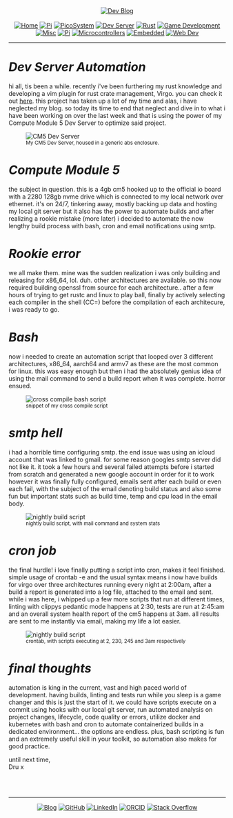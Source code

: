 <!-- Header -->
<link rel="stylesheet" href="../../assets/css/style.css"/>
<div align="center">    
  <a href="../"><img alt="Dev Blog" src="https://img.shields.io/badge/-Developer%20Blog-FE7A16?&logo=git&logoColor=white"></a><br><br></div> 

<div align="center"><a href="../"><img alt="Home" src="https://img.shields.io/badge/-Home-151515?&logo=Arduino&logoColor=C51A4A"></a> <a href="../development"><img alt="Pi" src="https://img.shields.io/badge/-Development-151515?&logo=git&logoColor=C51A4A"></a> <a href="../picosystem"><img alt="PicoSystem" src="https://img.shields.io/badge/-PicoSystem-151515?&logo=raspberrypi&logoColor=C51A4A"></a> <a href="../devserver"><img alt="Dev Server" src="https://img.shields.io/badge/-Dev%20Server-151515?&logo=Ubuntu&logoColor=C51A4A"></a> <a href="../rust"><img alt="Rust" src="https://img.shields.io/badge/-Rust-151515?&logo=rust&logoColor=C51A4A"></a> <a href="../gamedev"><img alt="Game Development" src="https://img.shields.io/badge/-Game%20Development-151515?&logo=steam&logoColor=C51A4A"></a> <a href="../misc"><img alt="Misc" src="https://img.shields.io/badge/-Misc-151515?&logo=Ubuntu&logoColor=C51A4A"></a> <a href="../raspberrypi"><img alt="Pi" src="https://img.shields.io/badge/-Raspberry%20Pi-151515?&logo=Raspberry-Pi&logoColor=C51A4A"></a>
<a href="../microcontrollers"><img alt="Microcontrollers" src="https://img.shields.io/badge/-Microcontrollers-151515?&logo=Arduino&logoColor=FE7A16"></a>
<a href="../embedded"><img alt="Embedded" src="https://img.shields.io/badge/-Embedded-151515?&logo=C&logoColor=8a3f8f"></a>
<a href="../webdev"><img alt="Web Dev" src="https://img.shields.io/badge/-Web%20Development-151515?&logo=html5&logoColor=DD4814"></a></div>
<hr>
<div id="blog-post">
<!-- Main --> 




<h1 id="Automating"><em>Dev Server Automation</em></h1>

<p>hi all, tis been a while. recently i've been furthering my rust knowledge and developing a vim plugin for rust crate management, Virgo. you can check it out <a href="https://github.com/dntstck/virgo">here</a>. this project has taken up a lot of my time and alas, i have neglected my blog. so today its time to end that neglect and dive in to what i have been working on over the last week and that is using the power of my Compute Module 5 Dev Server to optimize said project.</p>


<figure>
<img src="{{ site.baseurl }}/devserver/img/devserver.jpeg" alt="CM5 Dev Server" />
<br><sup>My CM5 Dev Server, housed in a generic abs enclosure.</sup>
</figure>

<h1 id="Automating"><em>Compute Module 5</em></h1>
<p>the subject in question. this is a 4gb cm5 hooked up to the official io board with a 2280 128gb nvme drive which is connected to my local network over ethernet. it's on 24/7, tinkering away, mostly backing up data and hosting my local git server but it also has the power to automate builds and after realizing a rookie mistake (more later) i decided to automate the now lengthy build process with bash, cron and email notifications using smtp.</p>


<h1 id="Automating"><em>Rookie error</em></h1>
<p>we all make them. mine was the sudden realization i was only building and releasing for x86_64, lol. duh. other architectures are available.
so this now required building openssl from source for each architecture.. after a few hours of trying to get rustc and linux to play ball, finally by actively selecting each compiler in the shell (CC=) before the compilation of each architecure, i was ready to go.</p>


<h1 id="Automating"><em>Bash</em></h1>
<p>now i needed to create an automation script that looped over 3 different architectures, x86_64, aarch64 and armv7 as these are the most common for linux. this was easy enough but then i had the absolutely genius idea of using the mail command to send a build report when it was complete. horror ensued.</p>

<figure>
<img src="{{ site.baseurl }}/devserver/img/devserver-cc-bash.png" alt="cross compile bash script" />
<br><sup>snippet of my cross compile script</sup>
</figure>

<h1 id="Automating"><em>smtp hell</em></h1>
<p>i had a horrible time configuring smtp. the end issue was using an icloud account that was linked to gmail. for some reason googles smtp server did not like it. it took a few hours and several failed attempts before i started from scratch and generated a new google account in order for it to work however it was finally fully configured, emails sent after each build or even each fail, with the subject of the email denoting build status and also some fun but important stats such as build time, temp and cpu load in the email body.</p>

<figure>
<img src="{{ site.baseurl }}/devserver/img/devserver-nightly2-bash.png" alt="nightly build script" />
<br><sup>nightly build script, with mail command and system stats</sup>
</figure>

<h1 id="Automating"><em>cron job</em></h1>
<p>the final hurdle! i love finally putting a script into cron, makes it feel finished. simple usage of crontab -e and the usual syntax means i now have builds for virgo over three architectures running every night at 2:00am, after a build a report is generated into a log file, attached to the email and sent. while i was here, i whipped up a few more scripts that run at different times, linting with clippys pedantic mode happens at 2:30, tests are run at 2:45:am and an overall system health report of the cm5 happens at 3am. all results are sent to me instantly via email, making my life a lot easier.</p>

<figure>
<img src="{{ site.baseurl }}/devserver/img/devserver-nightly2-bash.png" alt="nightly build script" />
<br><sup>crontab, with scripts executing at 2, 230, 245 and 3am respectively</sup>
</figure>

<h1 id="Automating"><em>final thoughts</em></h1>
<p>automation is king in the current, vast and high paced world of development. having builds, linting and tests run while you sleep is a game changer and this is just the start of it. we could have scripts execute on a commit using hooks with our local git server, run automated analysis on project changes, lifecycle, code quality or errors, utilize docker and kubernetes with bash and cron to automate containerized builds in a dedicated environment... the options are endless. plus, bash scripting is fun and an extremely useful skill in your toolkit, so automation also makes for good practice.

until next time, <br>
Dru x</p>





<br>
<!-- Footer -->


<br>
<div align="center"><hr>
  <a href="../"><img alt="Blog" src="https://img.shields.io/badge/-Developer%20Blog-DD4814?style=flat-square&logo=github&logoColor=black"></a> 
  <a href="https://github.com/dntstck"><img alt="GitHub" src="https://img.shields.io/badge/-@dntstck-181717?style=flat-square&logo=GitHub&logoColor=white"></a> 
  <a href="https://www.linkedin.com/in/drudelarosa"><img alt="LinkedIn" src="https://img.shields.io/badge/-LinkedIn-0077B5?style=flat-square&logo=Linkedin&logoColor=white"></a> 
  <a href="https://orcid.org/0009-0003-6755-7655"><img alt="ORCID" src="https://img.shields.io/badge/-ORCID-A6CE39?style=flat-square&logo=ORCID&logoColor=white"></a> 
  <a href="https://stackoverflow.com/users/28874348/dru-delarosa"><img alt="Stack Overflow" src="https://img.shields.io/badge/-Stack%20Overflow-FE7A16?style=flat-square&logo=Stack-Overflow&logoColor=white"></a>
</div>
